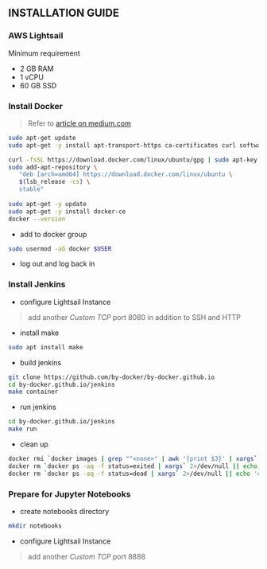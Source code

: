## INSTALLATION GUIDE

### AWS Lightsail

Minimum requirement 
* 2 GB RAM
* 1 vCPU
* 60 GB SSD

### Install Docker
> Refer to [article on medium.com](https://medium.com/@JoshuaTheMiller/creating-a-simple-website-with-a-custom-domain-on-amazon-lightsail-docker-86600f19273
)

```bash
sudo apt-get update
sudo apt-get -y install apt-transport-https ca-certificates curl software-properties-common

curl -fsSL https://download.docker.com/linux/ubuntu/gpg | sudo apt-key add -
sudo add-apt-repository \
   "deb [arch=amd64] https://download.docker.com/linux/ubuntu \
   $(lsb_release -cs) \
   stable"
   
sudo apt-get -y update
sudo apt-get -y install docker-ce
docker --version
```

* add to docker group
```bash
sudo usermod -aG docker $USER
```

* log out and log back in

### Install Jenkins
* configure Lightsail Instance
> add another _Custom TCP_ port 8080 in addition to SSH and HTTP

* install make
```bash
sudo apt install make
```
* build jenkins
```bash
git clone https://github.com/by-docker/by-docker.github.io
cd by-docker.github.io/jenkins
make container 
```

* run jenkins
```bash
cd by-docker.github.io/jenkins
make run
```

* clean up
```bash
docker rmi `docker images | grep "^<none>" | awk '{print $3}' | xargs` 2>/dev/null || echo 'cleaning unused images'
docker rm `docker ps -aq -f status=exited | xargs` 2>/dev/null || echo 'cleaning exited docker processes'
docker rm `docker ps -aq -f status=dead | xargs` 2>/dev/null || echo 'cleaning dead docker processes'
```

### Prepare for Jupyter Notebooks

* create notebooks directory
```bash
mkdir notebooks
```

* configure Lightsail Instance
> add another _Custom TCP_ port 8888